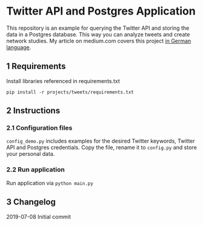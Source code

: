 # Twitter API and Postgres Application

This repository is an example for querying the Twitter API and storing the data in a Postgres database. This way you can analyze tweets and create network studies.
My article on medium.com covers this project [in German language](https://medium.com/@stefan.preusler/twitter-api-und-postgres-implementierung-mittels-aws-rds-und-ec2-8be23708aec).

## 1 Requirements

Install libraries referenced in requirements.txt

`pip install -r projects/tweets/requirements.txt`

## 2 Instructions

### 2.1 Configuration files

`config_demo.py` includes examples for the desired Twitter keywords, Twitter API and Postgres credentials. Copy the file, rename it to `config.py` and store your personal data.

### 2.2 Run application

Run application via `python main.py`

## 3 Changelog

2019-07-08 Initial commit
